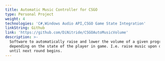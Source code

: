 ```yaml
---
title: Automatic Music Controller for CSGO
type: Personal Project
weight: 4
technologies: 'C#,Windows Audio API,CSGO Game State Integration'
linkString: Github
link: 'https://github.com/DiNitride/CSGOAutoMusicVolume'
description: >-
  Software to automatically raise and lower the volume of a given program,
  depending on the state of the player in game. I.e. raise music upon death,
  until next round begins.
---
```



